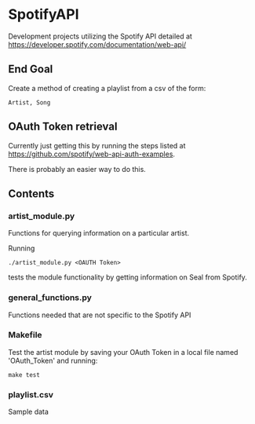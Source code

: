 # SpotifyAPI
Development projects utilizing the Spotify API detailed at https://developer.spotify.com/documentation/web-api/

## End Goal
Create a method of creating a playlist from a csv of the form:
```
Artist, Song
```

## OAuth Token retrieval
Currently just getting this by running the steps listed at https://github.com/spotify/web-api-auth-examples.

There is probably an easier way to do this.

## Contents

### artist_module.py
Functions for querying information on a particular artist.

Running
```
./artist_module.py <OAUTH Token>
```
tests the module functionality by getting information on Seal from Spotify.

### general_functions.py
Functions needed that are not specific to the Spotify API

### Makefile
Test the artist module by saving your OAuth Token in a local file named 'OAuth_Token' and running:
```
make test
```

### playlist.csv
Sample data
